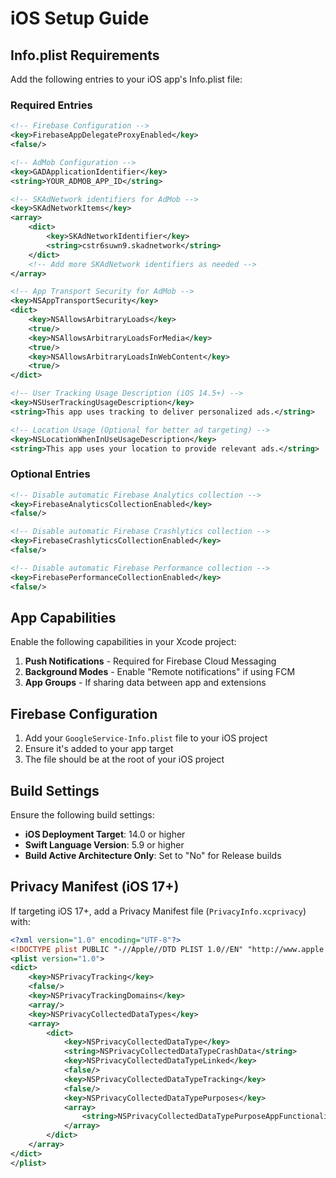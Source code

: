 # iOS Setup Guide

## Info.plist Requirements

Add the following entries to your iOS app's Info.plist file:

### Required Entries

```xml
<!-- Firebase Configuration -->
<key>FirebaseAppDelegateProxyEnabled</key>
<false/>

<!-- AdMob Configuration -->
<key>GADApplicationIdentifier</key>
<string>YOUR_ADMOB_APP_ID</string>

<!-- SKAdNetwork identifiers for AdMob -->
<key>SKAdNetworkItems</key>
<array>
    <dict>
        <key>SKAdNetworkIdentifier</key>
        <string>cstr6suwn9.skadnetwork</string>
    </dict>
    <!-- Add more SKAdNetwork identifiers as needed -->
</array>

<!-- App Transport Security for AdMob -->
<key>NSAppTransportSecurity</key>
<dict>
    <key>NSAllowsArbitraryLoads</key>
    <true/>
    <key>NSAllowsArbitraryLoadsForMedia</key>
    <true/>
    <key>NSAllowsArbitraryLoadsInWebContent</key>
    <true/>
</dict>

<!-- User Tracking Usage Description (iOS 14.5+) -->
<key>NSUserTrackingUsageDescription</key>
<string>This app uses tracking to deliver personalized ads.</string>

<!-- Location Usage (Optional for better ad targeting) -->
<key>NSLocationWhenInUseUsageDescription</key>
<string>This app uses your location to provide relevant ads.</string>
```

### Optional Entries

```xml
<!-- Disable automatic Firebase Analytics collection -->
<key>FirebaseAnalyticsCollectionEnabled</key>
<false/>

<!-- Disable automatic Firebase Crashlytics collection -->
<key>FirebaseCrashlyticsCollectionEnabled</key>
<false/>

<!-- Disable automatic Firebase Performance collection -->
<key>FirebasePerformanceCollectionEnabled</key>
<false/>
```

## App Capabilities

Enable the following capabilities in your Xcode project:

1. **Push Notifications** - Required for Firebase Cloud Messaging
2. **Background Modes** - Enable "Remote notifications" if using FCM
3. **App Groups** - If sharing data between app and extensions

## Firebase Configuration

1. Add your `GoogleService-Info.plist` file to your iOS project
2. Ensure it's added to your app target
3. The file should be at the root of your iOS project

## Build Settings

Ensure the following build settings:

- **iOS Deployment Target**: 14.0 or higher
- **Swift Language Version**: 5.9 or higher
- **Build Active Architecture Only**: Set to "No" for Release builds

## Privacy Manifest (iOS 17+)

If targeting iOS 17+, add a Privacy Manifest file (`PrivacyInfo.xcprivacy`) with:

```xml
<?xml version="1.0" encoding="UTF-8"?>
<!DOCTYPE plist PUBLIC "-//Apple//DTD PLIST 1.0//EN" "http://www.apple.com/DTDs/PropertyList-1.0.dtd">
<plist version="1.0">
<dict>
    <key>NSPrivacyTracking</key>
    <false/>
    <key>NSPrivacyTrackingDomains</key>
    <array/>
    <key>NSPrivacyCollectedDataTypes</key>
    <array>
        <dict>
            <key>NSPrivacyCollectedDataType</key>
            <string>NSPrivacyCollectedDataTypeCrashData</string>
            <key>NSPrivacyCollectedDataTypeLinked</key>
            <false/>
            <key>NSPrivacyCollectedDataTypeTracking</key>
            <false/>
            <key>NSPrivacyCollectedDataTypePurposes</key>
            <array>
                <string>NSPrivacyCollectedDataTypePurposeAppFunctionality</string>
            </array>
        </dict>
    </array>
</dict>
</plist>
```